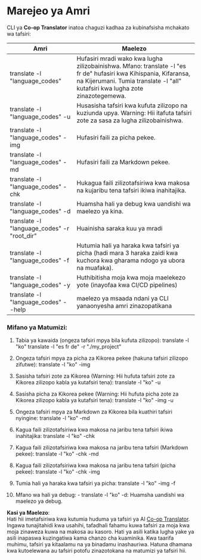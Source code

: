 <!--
CO_OP_TRANSLATOR_METADATA:
{
  "original_hash": "b38d8f042530a4bc872def7cb2c141cd",
  "translation_date": "2025-06-12T11:31:54+00:00",
  "source_file": "getting_started/command-reference.md",
  "language_code": "sw"
}
-->
# Marejeo ya Amri
CLI ya **Co-op Translator** inatoa chaguzi kadhaa za kubinafsisha mchakato wa tafsiri:

Amri                                        | Maelezo
--------------------------------------------|-------------------------------------------------------------------------------------------------------------------------------------------------------------------------------------------------------
translate -l "language_codes"               | Hufasiri mradi wako kwa lugha zilizobainishwa. Mfano: translate -l "es fr de" hufasiri kwa Kihispania, Kifaransa, na Kijerumani. Tumia translate -l "all" kutafsiri kwa lugha zote zinazotegemewa.
translate -l "language_codes" -u            | Husasisha tafsiri kwa kufuta zilizopo na kuziunda upya. Warning: Hii itafuta tafsiri zote za sasa za lugha zilizobainishwa.
translate -l "language_codes" -img          | Hufasiri faili za picha pekee.
translate -l "language_codes" -md           | Hufasiri faili za Markdown pekee.
translate -l "language_codes" -chk          | Hukagua faili zilizotafsiriwa kwa makosa na kujaribu tena tafsiri ikiwa inahitajika.
translate -l "language_codes" -d            | Huamsha hali ya debug kwa uandishi wa maelezo ya kina.
translate -l "language_codes" -r "root_dir" | Huainisha saraka kuu ya mradi
translate -l "language_codes" -f            | Hutumia hali ya haraka kwa tafsiri ya picha (hadi mara 3 haraka zaidi kwa kuchora kwa gharama ndogo ya ubora na muafaka).
translate -l "language_codes" -y            | Huthibitisha moja kwa moja maelekezo yote (inayofaa kwa CI/CD pipelines)
translate -l "language_codes" --help        | maelezo ya msaada ndani ya CLI yanaonyesha amri zinazopatikana

### Mifano ya Matumizi:

  1. Tabia ya kawaida (ongeza tafsiri mpya bila kufuta zilizopo):   translate -l "ko"    translate -l "es fr de" -r "./my_project"

  2. Ongeza tafsiri mpya za picha za Kikorea pekee (hakuna tafsiri zilizopo zifutwe):    translate -l "ko" -img

  3. Sasisha tafsiri zote za Kikorea (Warning: Hii hufuta tafsiri zote za Kikorea zilizopo kabla ya kutafsiri tena):    translate -l "ko" -u

  4. Sasisha picha za Kikorea pekee (Warning: Hii hufuta picha zote za Kikorea zilizopo kabla ya kutafsiri tena):    translate -l "ko" -img -u

  5. Ongeza tafsiri mpya za Markdown za Kikorea bila kuathiri tafsiri nyingine:    translate -l "ko" -md

  6. Kagua faili zilizotafsiriwa kwa makosa na jaribu tena tafsiri ikiwa inahitajika: translate -l "ko" -chk

  7. Kagua faili zilizotafsiriwa kwa makosa na jaribu tena tafsiri (Markdown pekee): translate -l "ko" -chk -md

  8. Kagua faili zilizotafsiriwa kwa makosa na jaribu tena tafsiri (picha pekee): translate -l "ko" -chk -img

  9. Tumia hali ya haraka kwa tafsiri ya picha:    translate -l "ko" -img -f

  10. Mfano wa hali ya debug: - translate -l "ko" -d: Huamsha uandishi wa maelezo ya debug.

**Kasi ya Maelezo**:  
Hati hii imetafsiriwa kwa kutumia huduma ya tafsiri ya AI [Co-op Translator](https://github.com/Azure/co-op-translator). Ingawa tunajitahidi kwa usahihi, tafadhali fahamu kuwa tafsiri za moja kwa moja zinaweza kuwa na makosa au kasoro. Hati ya asili katika lugha yake ya asili inapaswa kuzingatiwa kama chanzo cha kuaminika. Kwa taarifa muhimu, tafsiri ya kitaalamu na ya binadamu inashauriwa. Hatuna dhamana kwa kutoelewana au tafsiri potofu zinazotokana na matumizi ya tafsiri hii.